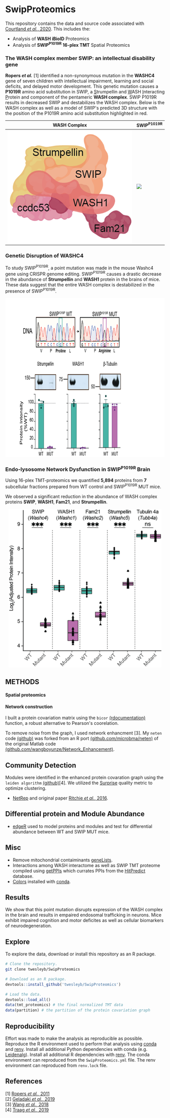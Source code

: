 # SwipProteomics
This repository contains the data and source code associated with [Courtland _et al._, 2020](manuscript/nat-neuro/main/SWIP_paper_JC_v25.pdf).
This includes the:
* Analysis of  __WASH iBioID__ Proteomics
* Analysis of __SWIP<sup>P1019R</sup> 16-plex TMT__ Spatial Proteomics

### The WASH complex member SWIP: an intellectual disability gene
__Ropers _et al.___ [1] identified a non-synonymous mutation in the __WASHC4__ gene of
seven children with intellectual impairment, learning and social deficits, and delayed motor development. 
This genetic mutation causes a __P1019R__ amino acid substitution in SWIP,
a <u>S</u>trumpellin and <u>W</u>ASH <u>I</u>nteracting <u>P</u>rotein and component of the pentameric __WASH complex__.
SWIP P1019R results in decreased SWIP and destabilizes the WASH complex. 
Below is the WASH complex as well as a model of SWIP's predicted 3D structure with the 
position of the P1019R amino acid substitution highlighted in red.

| __WASH Complex__ | __SWIP<sup>P1019R</sup>__ |
|------------------|---------------------------|
|![](./imgs/WASH_Complex.png)|![](./models/Swip.gif)|

### Genetic Disruption of WASHC4
To study SWIP<sup>P1019R</sup>, a point mutation was made in the 
mouse Washc4 gene using CRISPR genome editing. SWIP<sup>P1019R</sup> causes a
drastic decrease in the abundance of __Strumpellin__ and __WASH1__ protein in
the brains of mice. These data suggest that the entire WASH complex is
destabilized in the presence of SWIP<sup>P1019R</sup>.

<p align="center">
  <img src="./imgs/DNA_Protein.png" height="500" />
  </p>

### Endo-lysosome Network Dysfunction in SWIP<sup>P1019R</sup> Brain
Using 16-plex TMT-proteomics we quantified __5,894__ proteins from 
__7__ subcellular fractions prepared from WT control and SWIP<sup>P1019R</sup> MUT mice.

We observed a significant reduction in the abundance of WASH complex proteins
__SWIP__, __WASH1__, __Fam21__, and __Strumpellin__.
<p align="center">
  <img src="./imgs/WASHC_TMT.png" height="500" />
  </p>

## METHODS
#### Spatial proteomics

#### Network construction
I built a protein covariation matrix using the `bicor` 
[(rdocumentation)](https://www.rdocumentation.org/packages/WGCNA/versions/1.69/topics/bicor) 
function, a robust alternative to Pearson's coorelation.

To remove noise from the graph, I used network enhancment [3].
My `neten` code [(github)](https://github.com/twesleyb/neten) was forked from an R port [(github.com/microbma/neten)](https://github.com/microbma/neten) 
of the original Matlab code [(github.com/wangboyunze/Network_Enhancement)](https://github.com/wangboyunze/Network_Enhancement).

## Community Detection
Modules were identified in the enhanced protein covaration graph using the `leiden algorithm` [(github)](https://github.com/vtraag/leidenalg)[4].
 We utilized the [Surprise](refs/Traag_2015.pdf) quality metric to optimize clustering.

* [NetRep](https://cran.r-project.org/web/packages/NetRep/vignettes/NetRep.html) and original paper [Ritchie _et al._, 2016](refs/Ritchie_2016.pdf). 

## Differential protein and Module Abundance
* [edgeR](https://bioconductor.org/packages/release/bioc/html/edgeR.html) used
    to model proteins and modules and test for differential abundance between WT
    and SWIP MUT mice.

## Misc
* Remove mitochondrial contaiminants [geneLists](https://github.com/twesleyb/geneLists).
* Interactions among WASH interactome as well as SWIP TMT proteome compiled using [getPPIs](https://github.com/twesleyb/getPPIs) 
  which currates PPIs from the [HitPredict](http://www.hitpredict.org/) database.
* [Colors](https://github.com/kevinwuhoo/randomcolor-py) installed with [conda](https://anaconda.org/conda-forge/randomcolor).


## Results 
We show that this point mutation disrupts expression of the
WASH complex in the brain and results in empaired endosomal trafficking in
neurons. Mice exhibit impaired cognition and motor deficites as well as cellular 
biomarkers of neurodegeneration. 

## Explore
To explore the data, download or install this repository as an R package.

```Bash
# Clone the repository.
git clone twesleyb/SwipProteomics
```

```R
# Download as an R package.
devtools::install_github('twesleyb/SwipProteomics')
```

```R
# Load the data.
devtools::load_all()
data(tmt_proteomics) # the final normalized TMT data
data(partition) # the partition of the protein covariation graph
```

## Reproducibility 
Effort was made to make the analysis as reproducible as possible. Reproduce the
R environment used to perform that analysis using [conda](https://docs.anaconda.com/anaconda/install/) 
and [renv](https://anaconda.org/conda-forge/r-renv). 
Install all additional Python dependencies with conda (e.g. [Leidenalg](https://anaconda.org/conda-forge/leidenalg)). 
Install all additional R dependencies with [renv](https://github.com/rstudio/renv). 
The conda environment can reproduced from the `SwipProteomics.yml` file.
The renv environment can reproduced from `renv.lock` file.

## References
[1] [Ropers _et al._, 2011](refs/Ropers_2011.pdf)  
[2] [Geladaki _et al._, 2019](refs/Geladaki_2019.pdf)  
[3] [Wang _et al._, 2018](refs/Wang_2018.pdf)  
[4] [Traag _et al._, 2019](refs/Traag_2019.pdf)  
